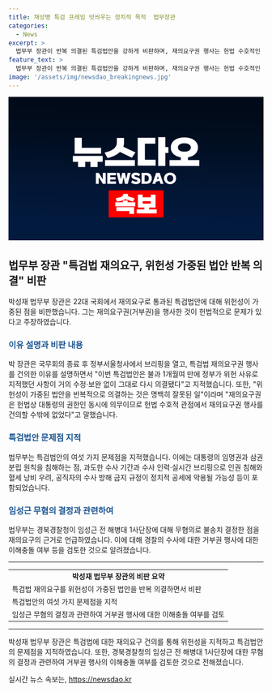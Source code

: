 ```yaml
---
title: 채상병 특검 프레임 덧씌우는 정치적 목적  법무장관
categories:
  - News
excerpt: >
  법무부 장관이 반복 의결된 특검법안을 강하게 비판하며, 재의요구권 행사는 헌법 수호적인 측면에서 필수적이라고 주장했다. 이에 대한 브리핑은 이번이 처음으로, 이는 거듭된 거부권 행사의 정당성을 강조하기 위한 것으로 보인다. 또한, 법무부는 특검법안에 대한 여섯 가지 문제점을 지적하고, 재의요구의 근거로 경북경찰청이 임성근 전 해병대 1사단장에 대해 무혐의 결정한 점을 들었다.
feature_text: >
  법무부 장관이 반복 의결된 특검법안을 강하게 비판하며, 재의요구권 행사는 헌법 수호적인 측면에서 필수적이라고 주장했다. 이에 대한 브리핑은 이번이 처음으로, 이는 거듭된 거부권 행사의 정당성을 강조하기 위한 것으로 보인다. 또한, 법무부는 특검법안에 대한 여섯 가지 문제점을 지적하고, 재의요구의 근거로 경북경찰청이 임성근 전 해병대 1사단장에 대해 무혐의 결정한 점을 들었다.
image: '/assets/img/newsdao_breakingnews.jpg'
---
```


<p><img src="/assets/img/newsdao_breakingnews.jpg" alt="implanttips 속보" /></p>

<h2 data-ke-size="size26">법무부 장관 "특검법 재의요구, 위헌성 가중된 법안 반복 의결" 비판</h2>

<p data-ke-size="size16">박성재 법무부 장관은 22대 국회에서 재의요구로 통과된 특검법안에 대해 위헌성이 가중된 점을 비판했습니다. 그는 재의요구권(거부권)을 행사한 것이 헌법적으로 문제가 있다고 주장하였습니다.</p>

<h3><b><span style="color: #1a5490;">이유 설명과 비판 내용</span></b></h3>

<p data-ke-size="size16">박 장관은 국무회의 종료 후 정부서울청사에서 브리핑을 열고, 특검법 재의요구권 행사를 건의한 이유를 설명하면서 "이번 특검법안은 불과 1개월여 만에 정부가 위헌 사유로 지적했던 사항이 거의 수정·보완 없이 그대로 다시 의결됐다"고 지적했습니다. 또한, "위헌성이 가중된 법안을 반복적으로 의결하는 것은 명백히 잘못된 일"이라며 "재의요구권은 헌법상 대통령의 권한인 동시에 의무이므로 헌법 수호적 관점에서 재의요구권 행사를 건의할 수밖에 없었다"고 말했습니다.</p>

<h3><b><span style="color: #1a5490;">특검법안 문제점 지적</span></b></h3>

<p data-ke-size="size16">법무부는 특검법안의 여섯 가지 문제점을 지적했습니다. 이에는 대통령의 임명권과 삼권분립 원칙을 침해하는 점, 과도한 수사 기간과 수사 인력·실시간 브리핑으로 인권 침해와 혈세 낭비 우려, 공직자의 수사 방해 금지 규정이 정치적 공세에 악용될 가능성 등이 포함되었습니다.</p>

<h3><b><span style="color: #1a5490;">임성근 무혐의 결정과 관련하여</span></b></h3>

<p data-ke-size="size16">법무부는 경북경찰청이 임성근 전 해병대 1사단장에 대해 무혐의로 불송치 결정한 점을 재의요구의 근거로 언급하였습니다. 이에 대해 경찰의 수사에 대한 거부권 행사에 대한 이해충돌 여부 등을 검토한 것으로 알려졌습니다.</p>

<hr>

<table>
  <tr>
    <td style="text-align: center; height: 17px;"><b>박성재 법무부 장관의 비판 요약</b></td>
  </tr>
  <tr>
    <td>특검법 재의요구를 위헌성이 가중된 법안을 반복 의결하면서 비판</td>
  </tr>
  <tr>
    <td>특검법안의 여섯 가지 문제점을 지적</td>
  </tr>
  <tr>
    <td>임성근 무혐의 결정과 관련하여 거부권 행사에 대한 이해충돌 여부를 검토</td>
  </tr>
</table>

<hr>

<p data-ke-size="size16">박성재 법무부 장관은 특검법에 대한 재의요구 건의를 통해 위헌성을 지적하고 특검법안의 문제점을 지적하였습니다. 또한, 경북경찰청의 임성근 전 해병대 1사단장에 대한 무혐의 결정과 관련하여 거부권 행사의 이해충돌 여부를 검토한 것으로 전해졌습니다.</p>
실시간 뉴스 속보는, <a href="https://newsdao.kr" rel="dofollow">https://newsdao.kr</a>


